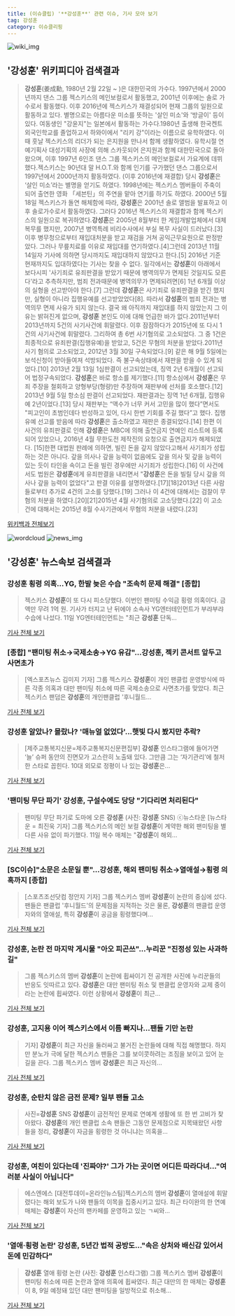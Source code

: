 ```yaml
---
title: (이슈클립) '**강성훈**' 관련 이슈, 기사 모아 보기
tag: 강성훈
category: 이슈클리핑
---
```

![wiki_img](https://user-images.githubusercontent.com/42597476/44503234-41136a80-a6d0-11e8-9071-6fc6418eafe4.png)
## **'**강성훈**'** 위키피디아 검색결과
>**강성훈**(姜成勳, 1980년 2월 22일 ~ )은 대한민국의 가수다. 1997년에서 2000년까지 댄스 그룹 젝스키스의 메인보컬로서 활동했고, 2001년 이후에는 솔로 가수로서 활동했다. 이후 2016년에 젝스키스가 재결성되어 현재 그룹의 일원으로 활동하고 있다. 별명으로는 아름다운 미소를 뜻하는 '살인 미소'와 '방글이' 등이 있다. 여동생인 "강윤지"는 일본에서 활동하는 가수다.1980년 출생해 한국켄트외국인학교를 졸업하고서 하와이에서 "리키 강"이라는 이름으로 유학하였다. 이때 훗날 젝스키스의 리더가 되는 은지원을 만나서 함께 생활하였다. 유학시절 연예기획사 대성기획의 사장에 의해 스카웃되어 은지원과 함께 대한민국으로 돌아왔으며, 이후 1997년 6인조 댄스 그룹 젝스키스의 메인보컬로서 가요계에 데뷔했다.젝스키스는 90년대 말 H.O.T.와 함께 인기를 구가했던 댄스 그룹으로서 1997년에서 2000년까지 활동하였다. (이후 2016년에 재결합) 당시 **강성훈**은 ‘살인 미소’라는 별명을 얻기도 하였다. 1998년에는 젝스키스 멤버들이 주축이 되어 출연한 영화 「세븐틴」의 주연을 맡아 연기를 하기도 하였다. 2000년 5월 18일 젝스키스가 돌연 해체함에 따라, **강성훈**은 2001년 솔로 앨범을 발표하고 이후 솔로가수로서 활동하였다. 그러다 2016년 젝스키스의 재결합과 함께 젝스키스의 일원으로 복귀하였다.**강성훈**은 2005년 8월부터 한 게임개발업체에서 대체 복무를 했지만, 2007년 병역특례 비리수사에서 부실 복무 사실이 드러났다.[3] 이후 병무청으로부터 재입대처분을 받고 재검을 거쳐 공익근무요원으로 판정받았다. 그러나 무릎치료를 이유로 재입대를 연기하였다.[4]그런데 2013년 11월 14일자 기사에 의하면 당시까지도 재입대하지 않았다고 한다.[5] 2016년 기준 현재까지도 입대하였다는 기사는 찾을 수 없다. 일각에서는 **강성훈**이 아래에서 보다시피 '사기죄로 유죄판결을 받았기 때문에 병역의무가 면제된 것일지도 모른다'라고 추측하지만, 범죄 전과때문에 병역의무가 면제되려면[6] 1년 6개월 이상의 실형을 선고받아야 한다.[7] 그런데 **강성훈**은 사기죄로 유죄판결을 받긴 했지만, 실형이 아니라 집행유예를 선고받았었다[8]. 따라서 **강성훈**의 범죄 전과는 병역의무 면제 사유가 되지 않는다. 결국 왜 아직까지 재입대를 하지 않았는지 그 이유는 밝혀진게 없으며, **강성훈** 본인도 이에 대해 언급한 바가 없다.2011년부터 2013년까지 5건의 사기사건에 휘말렸다. 이후 잠잠하다가 2015년에 또 다시 1건의 사기사건에 휘말렸다. 그리하여 총 6번 사기혐의로 고소되었다. 그 중 1건은 최종적으로 유죄판결(집행유예)을 받았고, 5건은 무혐의 처분을 받았다.2011년 사기 혐의로 고소되었고, 2012년 3월 30일 구속되었다.[9] 같은 해 9월 5일에는 보석신청이 받아들여져 석방되었다. 즉 불구속상태에서 재판을 받을 수 있게 되었다.[10] 2013년 2월 13일 1심판결이 선고되었는데, 징역 2년 6개월이 선고되어 법정구속되었다. **강성훈**은 바로 항소를 제기했다.[11] 항소심에서 **강성훈**은 무죄 주장을 철회하고 양형부당(형량)만 주장하며 재판부에 선처를 호소했다.[12] 2013년 9월 5일 항소심 판결이 선고되었다. 재판결과는 징역 1년 6개월, 집행유예 2년이었다.[13] 당시 재판부는 “액수가 너무 커서 고민을 많이 했다”면서도 "피고인이 초범인데다 반성하고 있어, 다시 한번 기회를 주길 했다”고 했다. 집행유예 선고를 받음에 따라 **강성훈**은 출소하였고 재판은 종결되었다.[14] 한편 이 사건의 유죄판결로 인해 **강성훈**은 MBC에 의해 출연금지 연예인 리스트에 등록되어 있었으나, 2016년 4월 무한도전 제작진의 요청으로 출연금지가 해제되었다. [15]한편 대법원 판례에 의하면, 빌린 돈을 갚지 않았다고해서 사기죄가 성립하는 것은 아니다. 갚을 의사나 갚을 능력이 없음에도 갚을 의사 및 갚을 능력이 있는 듯이 타인을 속이고 돈을 빌린 경우에만 사기죄가 성립한다.[16] 이 사건에서도 법원은 **강성훈**에게 유죄판결을 내리면서 "**강성훈**은 돈을 빌릴 당시 갚을 의사나 갚을 능력이 없었다"고 판결 이유를 설명하였다.[17][18]2013년 다른 사람들로부터 추가로 4건의 고소를 당했다.[19] 그러나 이 4건에 대해서는 검찰이 무혐의 처분을 하였다.[20][21]2015년 4월 사기혐의로 고소당했다.[22] 이 고소건에 대해서는 2015년 8월 수사기관에서 무혐의 처분을 내렸다.[23]

<a href="https://ko.wikipedia.org/wiki/강성훈" target="_blank">위키백과 전체보기</a>

![wordcloud](https://s3.ap-northeast-2.amazonaws.com/lyrics101-wordcloud/2018-09-11-1536649342.png)
![news_img](https://user-images.githubusercontent.com/42597476/44507050-1206f400-a6e4-11e8-8d98-7ffbfebb353f.png)
## **'**강성훈**'** 뉴스속보 검색결과
### **강성훈** 횡령 의혹…YG, 한발 늦은 수습 "조속히 문제 해결" [종합]

>젝스키스 **강성훈**이 또 다시 피소당했다. 이번인 팬미팅 수익금 횡령 의혹이다. 금액만 무려 1억 원. 기사가 터지고 난 뒤에야 소속사 YG엔터테인먼트가 부랴부랴 수습에 나섰다. 11일 YG엔터테인먼트는 "최근 **강성훈** 단독...

<a href="http://www.tvreport.co.kr/?c=news&m=newsview&idx=1079261" target="_blank">기사 전체 보기</a>

### [종합] "팬미팅 취소→국제소송→YG 유감"…**강성훈**, 젝키 콘서트 앞두고 사면초가

>[엑스포츠뉴스 김미지 기자] 그룹 젝스키스 **강성훈**이 개인 팬클럽 운영방식에 따른 각종 의혹과 대만 팬미팅 취소에 따른 국제소송으로 사면초가를 맞았다. 최근 젝스키스 팬덤은 **강성훈**의 개인팬클럽 '후니월드...

<a href="http://www.xportsnews.com/?ac=article_view&entry_id=1017961" target="_blank">기사 전체 보기</a>

### **강성훈** 알았나? 몰랐나? '매뉴얼 없었다'...햇빛 다시 봤지만 추락?

>[제주교통복지신문=제주교통복지신문편집부] **강성훈** 인스타그램에 들어가면 ‘늘’ 슈퍼 동안의 진면모가 고스란히 노출돼 있다. 그만큼 그는 ‘자기관리’에 철저한 스타로 꼽힌다. 10대 외모로 정평이 나 있는 **강성훈**은...

<a href="http://www.jejutwn.com/news/article.html?no=10096" target="_blank">기사 전체 보기</a>

### '팬미팅 무단 파기' **강성훈**, 구설수에도 당당 "기다리면 처리된다"

>팬미팅 무단 파기로 도마에 오른 **강성훈** (사진: **강성훈** SNS) ⓒ뉴스타운 [뉴스타운 = 최진욱 기자] 그룹 젝스키스의 메인 보컬 **강성훈**이 계약한 해외 팬미팅을 별다른 사유 없이 파기했다. 11일 복수 매체는 "**강성훈**이 해외...

<a href="http://www.newstown.co.kr/news/articleView.html?idxno=340108" target="_blank">기사 전체 보기</a>

### [SC이슈]"소문은 소문일 뿐"…**강성훈**, 해외 팬미팅 취소→열애설→횡령 의혹까지 [종합]

>[스포츠조선닷컴 정안지 기자] 그룹 젝스키스 멤버 **강성훈**이 논란의 중심에 섰다. 팬들은 팬클럽 '후니월드'의 문제점을 지적하는 것은 물론, **강성훈**의 팬클럽 운영자와의 열애설, 특히 **강성훈**이 공금을 횡령했다며...

<a href="http://sports.chosun.com/news/ntype.htm?id=201809120100092590007177&servicedate=20180911" target="_blank">기사 전체 보기</a>

### **강성훈**, 논란 전 마지막 게시물 "아오 피곤쓰"...누리꾼 "진정성 있는 사과하길"

>그룹 젝스키스의 멤버 **강성훈**이 논란에 휩싸이기 전 공개한 사진에 누리꾼들의 반응도 잇따르고 있다. **강성훈**은 대만 팬미팅 취소 및 팬클럽 운영자와 교제 중이라는 논란에 휩싸였다. 이런 상황에서 **강성훈**이 최근...

<a href="http://daily.hankooki.com/lpage/entv/201809/dh20180911150033139020.htm" target="_blank">기사 전체 보기</a>

### **강성훈**, 고지용 이어 젝스키스에서 이름 빠지나…팬들 기만 논란

>기자] **강성훈**이 최근 자신을 둘러싸고 불거진 논란들에 대해 직접 해명했다. 하지만 분노가 극에 달한 젝스키스 팬들은 그를 보이콧하려는 조짐을 보이고 있어 눈길을 끈다. 그룹 젝스키스 멤버 **강성훈**은 최근 자신의...

<a href="http://sports.mk.co.kr/view.php?year=2018&no=572571" target="_blank">기사 전체 보기</a>

### **강성훈**, 순탄치 않은 금전 문제? 일부 팬들 고소

>사진=**강성훈** SNS   **강성훈**이 금전적인 문제로 연예계 생활에 또 한 번 고비가 찾아왔다. **강성훈**의 개인 팬클럽 소속 팬들은 그동안 문제점으로 지목돼왔던 사항들을 정리, **강성훈**이 자금을 횡령한 것 아니냐는 의혹을...

<a href="http://www.gukjenews.com/news/articleView.html?idxno=989705" target="_blank">기사 전체 보기</a>

### **강성훈**, 여친이 있다는데 '진짜야?' 그가 가는 곳이면 어디든 따라다녀..."여러분 사실이 아닙니다"

>에스엔에스 [대전투데이=온라인뉴스팀]젝스키스의 멤버 **강성훈**이 열애설에 휘말렸다는 해외 보도가 나와 팬들의 이목을 집중시키고 있다. 최근 타이완의 한 연예매체는 **강성훈**이 자신의 팬카페를 운영하고 있는 ㄱ씨와...

<a href="http://www.daejeontoday.com/news/articleView.html?idxno=512940" target="_blank">기사 전체 보기</a>

### '열애·횡령 논란' **강성훈**, 5년간 법적 공방도…"속은 상처와 배신감 있어서 돈에 민감하다"

>**강성훈** 열애 횡령 논란 (사진: **강성훈** 인스타그램) 그룹 젝스키스 멤버 **강성훈**이 팬미팅 취소에 따른 논란과 열애 의혹에 휩싸였다. 최근 대만의 한 매체는 **강성훈**이 8, 9일 예정돼 있던 대만 팬미팅을 일방적으로 취소해...

<a href="http://www.jemin.com/news/articleView.html?idxno=538274" target="_blank">기사 전체 보기</a>


